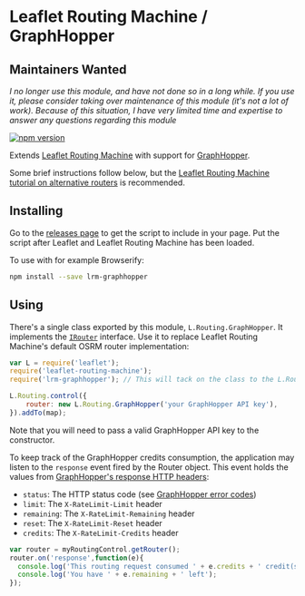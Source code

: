 Leaflet Routing Machine / GraphHopper
=====================================

## Maintainers Wanted

*I no longer use this module, and have not done so in a long while. If you use it, please consider taking over maintenance of this module (it's not a lot of work). Because of this situation, I have very limited time and expertise to answer any questions regarding this module*

[![npm version](https://img.shields.io/npm/v/lrm-graphhopper.svg)](https://www.npmjs.com/package/lrm-graphhopper)

Extends [Leaflet Routing Machine](https://github.com/perliedman/leaflet-routing-machine) with support for [GraphHopper](https://graphhopper.com/).

Some brief instructions follow below, but the [Leaflet Routing Machine tutorial on alternative routers](http://www.liedman.net/leaflet-routing-machine/tutorials/alternative-routers/) is recommended.

## Installing

Go to the [releases page](https://github.com/perliedman/lrm-graphhopper/releases) to get the script to include in your page. Put the script after Leaflet and Leaflet Routing Machine has been loaded.

To use with for example Browserify:

```sh
npm install --save lrm-graphhopper
```

## Using

There's a single class exported by this module, `L.Routing.GraphHopper`. It implements the [`IRouter`](http://www.liedman.net/leaflet-routing-machine/api/#irouter) interface. Use it to replace Leaflet Routing Machine's default OSRM router implementation:

```javascript
var L = require('leaflet');
require('leaflet-routing-machine');
require('lrm-graphhopper'); // This will tack on the class to the L.Routing namespace

L.Routing.control({
    router: new L.Routing.GraphHopper('your GraphHopper API key'),
}).addTo(map);
```

Note that you will need to pass a valid GraphHopper API key to the constructor.

To keep track of the GraphHopper credits consumption, the application may listen to the `response` event fired by the Router object. This event holds the values from [GraphHopper's response HTTP headers](https://graphhopper.com/api/1/docs/#http-headers):
* `status`: The HTTP status code (see [GraphHopper error codes](https://graphhopper.com/api/1/docs/#http-error-codes))
* `limit`: The `X-RateLimit-Limit` header
* `remaining`: The `X-RateLimit-Remaining` header
* `reset`: The `X-RateLimit-Reset` header
* `credits`: The `X-RateLimit-Credits` header

```javascript
var router = myRoutingControl.getRouter();
router.on('response',function(e){
  console.log('This routing request consumed ' + e.credits + ' credit(s)');
  console.log('You have ' + e.remaining + ' left');
});
```

